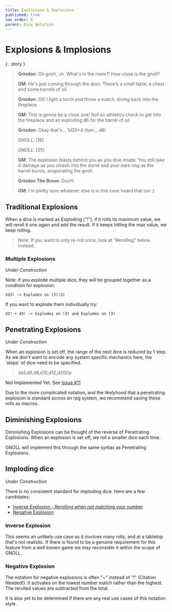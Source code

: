 ```yaml
---
title: Explosions & Implosions
published: true
nav_order: 6
parent: Dice Notation
---
```


# Explosions & Implosions

{: .story }
>**Grindon**: Oh gosh, uh. What's in the room?! How close is the gnoll?
>
>**GM**: He's just coming through the door. There's a small table, a chest and some barrels of oil.
>
>**Grindon**: Oil! I light a torch and throw a match, diving back into the fireplace.
>
>**GM**: This is gonna be a close one! Roll an athletics check to get into the fireplace and an exploding d6 for the barrel of oil.
>
>**Grindon**: Okay that's... 1d20+4 then... d6!
>
>*GNOLL*: [18]
>
>*GNOLL*: [25]
>
>**GM**: The explosion blasts behind you as you dive inside. You still take 4 damage as you smash into the stone and your ears ring as the barrel bursts, evaporating the gnoll.
>
>**Grindon The Brave**: Ouch!
>
>**GM**: I'm pretty sure whatever else is in this cave heard that too :)


## Traditional Explosions

When a dice is marked as Exploding ("!"), if it rolls its maximum value, we will reroll it one again and add the result. If it keeps hitting the max value, we keep rolling.

> Note: If you want to only re-roll once, look at "Rerolling" below instead.

### Multiple Explosions

*Under Construction*

Note: if you explode multiple dice, they will be grouped together as a condition for explosion:

```2d3! -> Explodes on (3)(3)```

If you want to explode them individually try:

```d3! + d3! -> Explodes on (3) and Explodes on (3)```

## Penetrating Explosions

*Under Construction*

When an explosion is set off, the range of the next dice is reduced by 1 step. As we don't want to encode any system specific mechanics here, the 'steps' of dice need to be specified.

> {d4,d6,d8,d10,d12,d20}!p

Not Implemented Yet. See [Issue #11](https://github.com/ianfhunter/GNOLL/issues/11)

Due to the more complicated notation, and the likelyhood that a penetrating explosion is standard across an rpg system, we recommend saving these rolls as macros.


## Diminishing Explosions

Diminishing Explosions can be thought of the reverse of Penetrating Explosions. When an explosion is set off, we roll a smaller dice each time.

GNOLL will implement this through the same syntax as Penetrating Explosions.

## Imploding dice

*Under Construction*

There is no consistent standard for imploding dice. Here are a few candidates:
- [Inverse Explosion - Rerolling when not matching your number](https://www.welshpiper.com/imploding-dice/)
- [Negative Explosion](http://www.firehawkgames.biz/?qa_faqs=what-is-an-imploding-dice-roll)

### Inverse Explosion

This seems an unlikely use case as it involves many rolls, and at a tabletop that's not realistic. If there is found to be a genuine requirement for this feature from a well known game we may reconsider it within the scope of GNOLL.

### Negative Explosion

The notation for negative explosions is often "~" instead of "!" (Citation Needed!). It activates on the lowest number match rather than the highest. The rerolled values are subtracted from the total.

It is also yet to be determined if there are any real use cases of this notation style.
